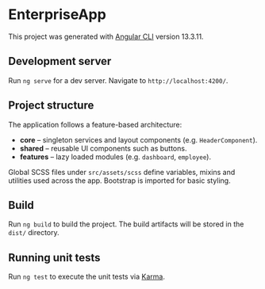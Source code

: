 # EnterpriseApp

This project was generated with [Angular CLI](https://github.com/angular/angular-cli) version 13.3.11.

## Development server

Run `ng serve` for a dev server. Navigate to `http://localhost:4200/`.

## Project structure

The application follows a feature-based architecture:

- **core** – singleton services and layout components (e.g. `HeaderComponent`).
- **shared** – reusable UI components such as buttons.
- **features** – lazy loaded modules (e.g. `dashboard`, `employee`).

Global SCSS files under `src/assets/scss` define variables, mixins and utilities used across the app. Bootstrap is imported for basic styling.

## Build

Run `ng build` to build the project. The build artifacts will be stored in the `dist/` directory.

## Running unit tests

Run `ng test` to execute the unit tests via [Karma](https://karma-runner.github.io).

